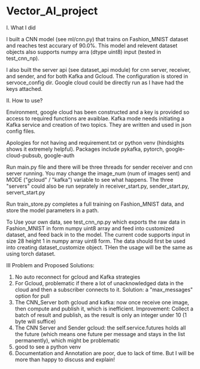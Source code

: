 # Vector_AI_project


I. What I did

I built a CNN model (see ml/cnn.py) that trains on Fashion_MNIST dataset and reaches test accurary of 90.0%. This model and relevent dataset objects also supports numpy arra (dtype uint8) input (tested in test_cnn_np).

I also built the server api (see dataset_api module) for cnn server, receiver, and sender, and for both Kafka and Gcloud. The configuration is stored in servoce_config dir. Google cloud could be directly run as I have had the keys attached.


II. How to use?

Environment, google cloud has been constructed and a key is provided so access to required functions are avaiblae. Kafka mode needs initiating a Kafka service and creation of two topics. They are written and used in json config files. 

Apologies for not having and requirement.txt or python venv (hindsights shows it extremely helpful). Packages include pykafka, pytorch, google-cloud-pubsub, google-auth

Run main.py file and there will be three threads for sender receiver and cnn server running. You may change the image_num (num of images sent) and MODE ("gcloud" / "kafka") variable to see what happens. The three "servers" could also be run seprately in receiver_start.py, sender_start.py, servert_start.py

Run train_store.py completes a full training on Fashion_MNIST data, and store the model parameters in a path.

To Use your own data, see test_cnn_np.py which exports the raw data in Fashion_MNIST in form numpy uint8 array and feed into customized dataset, and feed back in to the model. The current code supports input in size 28 height 1 in numpy array uint8 form. The data should first be used into creating dataset_customize object. THen the usage will be the same as using torch dataset.


III Problem and Proposed Solutions:

1. No auto reconnect for gcloud and Kafka strategies
2. For Gcloud, problematic if there a lot of unacknowledged data in the cloud and then a subscriber connects to it. Solution: a "max_messages" option for pull
3. The CNN_Server both gcloud and kafka: now once receive one image, then compute and publish it, which is inefficient. Improvement: Collect a batch of result and publish, as the result is only an integer under 10 (1 byte will suffice)
4. The CNN Server and Sender gcloud: the self.service.futures holds all the future (which means one future per message and stays in the list permanently), which might be problematic
6. good to see a python venv
7. Documentation and Annotation are poor, due to lack of time. But I will be more than happy to discuss and explain!

